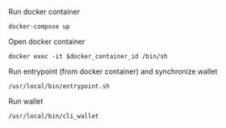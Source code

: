 Run docker container

`docker-compose up`

Open docker container

`docker exec -it $docker_container_id /bin/sh`

Run entrypoint (from docker container) and synchronize wallet

`/usr/local/bin/entrypoint.sh`

Run wallet

`/usr/local/bin/cli_wallet`
